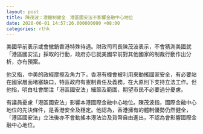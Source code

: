 ```yaml
---
layout: post
title: 陳茂波：港體制健全　港區國安法不影響金融中心地位　
date: 2020-06-01 14:57:26.000000000 +08:00
categories: rthk
---
```


美國早前表示或會撤銷香港特殊待遇。財政司司長陳茂波表示，不會猜測美國就「港區國安法」採取的行動，政府亦已就美國早前對其他國家的制裁行動作出分析，亦有預案。

他又指，中美的政經摩擦及角力下，香港有機會被利用來動搖國家安全，有必要站在國家層面堵塞缺口，特區政府有憲制責任及義務，在大原則下支持立法工作。但他指，明白社會關注「港區國安法」細節及範圍，期望市民不必要過分憂慮。

有議員憂慮「港區國安法」影響本港國際金融中心地位。陳茂波指，國際金融中心地位的先決條件，是香港安全及穩定。他認為，香港擁有的體制優勢仍然健全，「港區國安法」立法後亦不會動搖本港法治及貨幣自由進出，不認為會影響國際金融中心地位。
